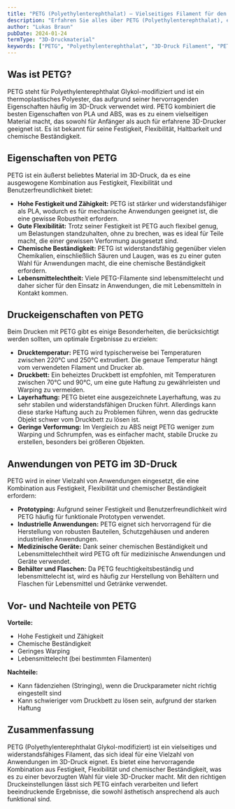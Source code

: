 ```yaml
---
title: "PETG (Polyethylenterephthalat) – Vielseitiges Filament für den 3D-Druck"
description: "Erfahren Sie alles über PETG (Polyethylenterephthalat), ein beliebtes 3D-Druckmaterial, das Festigkeit, Flexibilität und chemische Beständigkeit kombiniert. Entdecken Sie die Eigenschaften und Anwendungen von PETG."
author: "Lukas Braun"
pubDate: 2024-01-24
termType: "3D-Druckmaterial"
keywords: ["PETG", "Polyethylenterephthalat", "3D-Druck Filament", "PETG Eigenschaften", "PETG Anwendungen"]
---
```


## Was ist PETG?

PETG steht für Polyethylenterephthalat Glykol-modifiziert und ist ein thermoplastisches Polyester, das aufgrund seiner hervorragenden Eigenschaften häufig im 3D-Druck verwendet wird. PETG kombiniert die besten Eigenschaften von PLA und ABS, was es zu einem vielseitigen Material macht, das sowohl für Anfänger als auch für erfahrene 3D-Drucker geeignet ist. Es ist bekannt für seine Festigkeit, Flexibilität, Haltbarkeit und chemische Beständigkeit.

## Eigenschaften von PETG

PETG ist ein äußerst beliebtes Material im 3D-Druck, da es eine ausgewogene Kombination aus Festigkeit, Flexibilität und Benutzerfreundlichkeit bietet:

- **Hohe Festigkeit und Zähigkeit:** PETG ist stärker und widerstandsfähiger als PLA, wodurch es für mechanische Anwendungen geeignet ist, die eine gewisse Robustheit erfordern.
- **Gute Flexibilität:** Trotz seiner Festigkeit ist PETG auch flexibel genug, um Belastungen standzuhalten, ohne zu brechen, was es ideal für Teile macht, die einer gewissen Verformung ausgesetzt sind.
- **Chemische Beständigkeit:** PETG ist widerstandsfähig gegenüber vielen Chemikalien, einschließlich Säuren und Laugen, was es zu einer guten Wahl für Anwendungen macht, die eine chemische Beständigkeit erfordern.
- **Lebensmittelechtheit:** Viele PETG-Filamente sind lebensmittelecht und daher sicher für den Einsatz in Anwendungen, die mit Lebensmitteln in Kontakt kommen.

## Druckeigenschaften von PETG

Beim Drucken mit PETG gibt es einige Besonderheiten, die berücksichtigt werden sollten, um optimale Ergebnisse zu erzielen:

- **Drucktemperatur:** PETG wird typischerweise bei Temperaturen zwischen 220°C und 250°C extrudiert. Die genaue Temperatur hängt vom verwendeten Filament und Drucker ab.
- **Druckbett:** Ein beheiztes Druckbett ist empfohlen, mit Temperaturen zwischen 70°C und 90°C, um eine gute Haftung zu gewährleisten und Warping zu vermeiden.
- **Layerhaftung:** PETG bietet eine ausgezeichnete Layerhaftung, was zu sehr stabilen und widerstandsfähigen Drucken führt. Allerdings kann diese starke Haftung auch zu Problemen führen, wenn das gedruckte Objekt schwer vom Druckbett zu lösen ist.
- **Geringe Verformung:** Im Vergleich zu ABS neigt PETG weniger zum Warping und Schrumpfen, was es einfacher macht, stabile Drucke zu erstellen, besonders bei größeren Objekten.

## Anwendungen von PETG im 3D-Druck

PETG wird in einer Vielzahl von Anwendungen eingesetzt, die eine Kombination aus Festigkeit, Flexibilität und chemischer Beständigkeit erfordern:

- **Prototyping:** Aufgrund seiner Festigkeit und Benutzerfreundlichkeit wird PETG häufig für funktionale Prototypen verwendet.
- **Industrielle Anwendungen:** PETG eignet sich hervorragend für die Herstellung von robusten Bauteilen, Schutzgehäusen und anderen industriellen Anwendungen.
- **Medizinische Geräte:** Dank seiner chemischen Beständigkeit und Lebensmittelechtheit wird PETG oft für medizinische Anwendungen und Geräte verwendet.
- **Behälter und Flaschen:** Da PETG feuchtigkeitsbeständig und lebensmittelecht ist, wird es häufig zur Herstellung von Behältern und Flaschen für Lebensmittel und Getränke verwendet.

## Vor- und Nachteile von PETG

**Vorteile:**
- Hohe Festigkeit und Zähigkeit
- Chemische Beständigkeit
- Geringes Warping
- Lebensmittelecht (bei bestimmten Filamenten)

**Nachteile:**
- Kann fädenziehen (Stringing), wenn die Druckparameter nicht richtig eingestellt sind
- Kann schwieriger vom Druckbett zu lösen sein, aufgrund der starken Haftung

## Zusammenfassung

PETG (Polyethylenterephthalat Glykol-modifiziert) ist ein vielseitiges und widerstandsfähiges Filament, das sich ideal für eine Vielzahl von Anwendungen im 3D-Druck eignet. Es bietet eine hervorragende Kombination aus Festigkeit, Flexibilität und chemischer Beständigkeit, was es zu einer bevorzugten Wahl für viele 3D-Drucker macht. Mit den richtigen Druckeinstellungen lässt sich PETG einfach verarbeiten und liefert beeindruckende Ergebnisse, die sowohl ästhetisch ansprechend als auch funktional sind.
